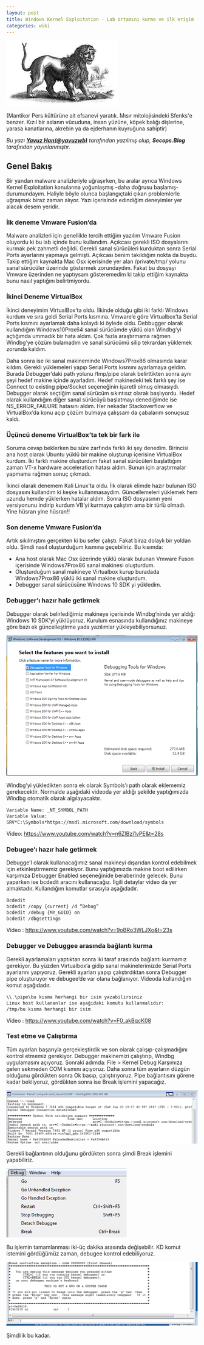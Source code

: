 ```yaml
---
layout: post
title: Windows Kernel Exploitation - Lab ortamını kurma ve ilk erişim
categories: wiki
---
```


![logo](/../post_images/exp/manti.jpg)

(Mantikor Pers kültürüne ait efsanevi yaratık. Mısır mitolojisindeki Sfenks'e benzer. Kızıl bir aslanın vücuduna, insan yüzüne, köpek balığı dişlerine, yarasa kanatlarına, akrebin ya da ejderhanın kuyruğuna sahiptir)


*Bu yazı **[Yavuz Han(@yavuzwb)](https://twitter.com/yavuzwb)** tarafından yazılmış olup, **Secops.Blog** tarafından yayınlanmıştır.*

## Genel Bakış

Bir yandan malware analizleriyle uğraşırken, bu aralar ayrıca Windows Kernel Exploitation konularına yoğunlaşmış –daha doğrusu başlamış- durumundayım. Haliyle böyle olunca başlangıçtaki çıkan problemlerle uğraşmak biraz zaman alıyor. Yazı içerisinde edindiğim deneyimler yer alacak desem yeridir.

### İlk deneme Vmware Fusion’da

Malware analizleri için genellikle tercih ettiğim yazılım Vmware Fusion oluyordu ki bu lab içinde bunu kullandım. Açıkcası gerekli ISO dosyalarını kurmak pek zahmetli değildi. Gerekli sanal sürücüleri kurduktan sonra Serial Ports ayarlarını yapmaya gelmişti. Açıkcası benim takıldığım nokta da buydu. Takip ettiğim kaynakta Mac Osx içerisinde yer alan /private/tmp/ yolunu sanal sürücüler üzerinde göstermek zorundaydım. Fakat bu dosyayı Vmware üzerinden ne yaptıysam gösteremedim ki takip ettiğim kaynakta bunu nasıl yaptığını belirtmiyordu. 

### İkinci Deneme VirtualBox

İkinci deneyimim VirtualBox’ta oldu. İlkinde olduğu gibi iki farklı Windows kurdum ve sıra geldi Serial Ports kısmına. Vmware’e göre Virtualbox’ta Serial Ports kısmını ayarlamak daha kolaydı ki öylede oldu. Debbugger olarak kullandığım Windows10Prox64 sanal sürücümde yüklü olan Windbg’yi açtığımda ummadık bir hata aldım. Çok fazla araştırmama rağmen Windbg’ye çözüm bulamadım ve sanal sürücümü silip tekrardan yüklemek zorunda kaldım.

Daha sonra ise iki sanal makineminde Windows7Prox86 olmasında karar kıldım. Gerekli yüklemeleri yapıp Serial Ports kısmını ayarlamaya geldim. Burada Debugger’daki path yolunu /tmp/pipe olarak belirttikten sonra aynı şeyi hedef makine içinde ayarladım. Hedef makinedeki tek farklı şey ise Connect to existing pipe/Socket   seçeneğinin işaretli olmuş olmasıydı.  Debugger olarak seçtiğim sanal sürücüm sıkıntısız olarak başlıyordu. Hedef olarak kullandığım diğer sanal sürücüyü başlatmayı denediğimde ise NS_ERROR_FAILURE hatasını aldım. Her nekadar Stackoverflow ve VirtualBox’da konu açıp çözüm bulmaya çalışsam da çabalarım sonuçsuz kaldı.

### Üçüncü deneme VirtualBox’ta tek bir fark ile

Soruma cevap beklerken bu süre zarfında farklı iki şey denedim. Birincisi ana host olarak Ubuntu yüklü bir makine oluşturup içerisine VirtualBox kurdum. İki farklı makine oluşturdum fakat sanal sürücüleri başlattığım zaman VT-x hardware acceleration hatası aldım. Bunun için araştırmalar yapmama rağmen sonuç çıkmadı.

İkinci olarak denemem Kali Linux’ta oldu. İlk olarak elimde hazır bulunan ISO dosyasını kullandım ki keşke kullanmasaydım. Güncellemeleri yüklemek hem uzundu hemde yüklerken hatalar aldım. Sonra ISO dosyasının yeni versiyonunu indirip kurdum VB’yi kurmaya çalıştım ama bir türlü olmadı. Yine hüsran yine hüsran!!

### Son deneme Vmware Fusion’da

Artık sıkılmıştım gerçekten ki bu sefer çalıştı. Fakat biraz dolaylı bir yoldan oldu. Şimdi nasıl oluşturduğum kısmına geçebiliriz. Bu kısımda:

- Ana host olarak Mac Osx üzerinde yüklü olarak bulunan Vmware Fuson içerisinde Windows7Prox86 sanal makinesi oluşturdum.
- Oluşturduğum sanal makineye Virtualbox kurup buradada Windows7Prox86 yüklü iki sanal makine oluşturdum.
- Debugger sanal sürücüsüne Windows 10 SDK yi yükledim.

### Debugger’ı hazır hale getirmek

Debugger olarak belirlediğimiz makineye içerisinde Windbg’ninde yer aldığı Windows 10 SDK’yi yüklüyoruz. Kurulum esnasında kullandığınız makineye göre bazı ek güncelleştirme yada yazılımlar yükleyebiliyorsunuz.

![logo](/../post_images/exp/resim1.png)

Windbg’yi yükledikten sonra ek olarak Symbols’ı path olarak eklememiz gerekecektir. Normalde aşağıdaki videoda yer aldığı şekilde yaptığımızda Windbg otomatik olarak algılayacaktır.
```
Variable Name: _NT_SYMBOL_PATH
Variable Value: SRV*C:\Symbols*https://msdl.microsoft.com/download/symbols
```

Video: https://www.youtube.com/watch?v=n6ZlBzi1vPE&t=28s

### Debugee’ı hazır hale getirmek

Debugge’I olarak kullanacağımız sanal makineyi dışarıdan kontrol edebilmek için etkinleştirmemiz gerekiyor. Bunu yaptığımızda makine boot edilirken karşımıza Debugger Enabled seçeneğinide beraberinde gelecek. Bunu yaparken ise bcdedit aracını kullanacağız. İlgili detaylar video da yer almaktadır. Kullandığım komutlar sırasıyla aşağıdadır.

```
Bcdedit
bcdedit /copy {current} /d “Debug”
bcdedit /debug {MY_GUID} on
bcdedit /dbgsettings
```

Video : https://www.youtube.com/watch?v=9oBRo3WLJXo&t=23s

### Debugger ve Debuggee arasında bağlantı kurma

Gerekli ayarlamaları yaptıktan sonra iki taraf arasında bağlantı kurmamız gerekiyor. Bu yüzden Virtualbox’a gidip sanal makinelerimizde Serial Ports ayarlarını yapıyoruz. Gerekli ayarları yapıp çalıştırdıktan sonra Debugger pipe oluşturuyor ve debugee’de var olana bağlanıyor. Videoda kullandığım komut aşağıdadır.

```
\\.\pipe\bu kısma herhangi bir isim yazabilirsiniz
Linux host kullananlar ise aşağıdaki komutu kullanmalıdır:
/tmp/bu kısma herhangi bir isim
```

Video : https://www.youtube.com/watch?v=F0_akBqcK08

### Test etme ve Çalıştırma

Tüm ayarları başarıyla gerçekleştirdik ve son olarak çalışıp-çalışmadığını kontrol etmemiz gerekiyor. Debugger makinemizi çalıştırıp, Windbg uygulamasını açıyoruz. Sonraki adımda:
File > Kernel Debug
Karşımıza gelen sekmeden COM kısmını açıyoruz. Daha sonra tüm ayarların düzgün olduğunu gördükten sonra Ok basıp, çalıştırıyoruz. Pipe bağlantısını görene kadar bekliyoruz, gördükten sonra ise Break işlemini yapacağız.

![logo](/../post_images/exp/resim2.png)

Gerekli bağlantının olduğunu gördükten sonra şimdi Break işlemini yapabiliriz.

![logo](/../post_images/exp/resim3.png)


Bu işlemin tamamlanması iki-üç dakika arasında değişebilir. KD komut istemini gördüğümüz zaman, debugee kontrol edebiliyoruz.

![logo](/../post_images/exp/resim4.png)


Şimdilik bu kadar.
